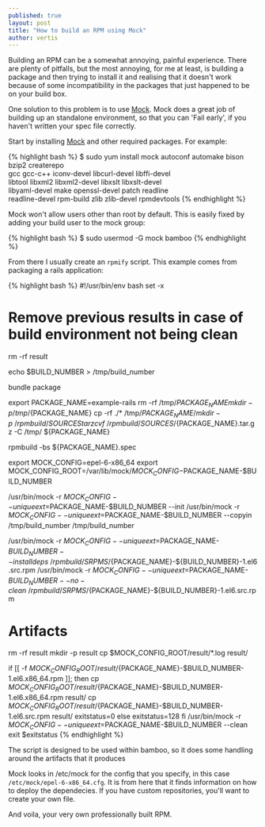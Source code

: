 ```yaml
---
published: true
layout: post
title: "How to build an RPM using Mock"
author: vertis
---
```


Building an RPM can be a somewhat annoying, painful experience. There are plenty of pitfalls, but the most annoying, for me at least, is building a package and then trying to install it and realising that it doesn't work because of some incompatibility in the packages that just happened to be on your build box.
<!--more-->
One solution to this problem is to use [Mock](http://fedoraproject.org/wiki/Projects/Mock "The Mock Project"). Mock does a great job of building up an standalone environment, so that you can 'Fail early', if you haven't written your spec file correctly.

Start by installing [Mock](http://fedoraproject.org/wiki/Projects/Mock "The Mock Project") and other required packages. For example:

{% highlight bash %}
$ sudo yum install mock autoconf automake bison bzip2 createrepo \
                   gcc gcc-c++ iconv-devel libcurl-devel libffi-devel \
                   libtool libxml2 libxml2-devel libxslt libxslt-devel \
                   libyaml-devel make openssl-devel patch readline \
                   readline-devel rpm-build zlib zlib-devel rpmdevtools
{% endhighlight %}

Mock won't allow users other than root by default. This is easily fixed by adding your build user to the mock group:

{% highlight bash %}
$ sudo usermod -G mock bamboo
{% endhighlight %}

From there I usually create an `rpmify` script. This example comes from packaging a rails application:

{% highlight bash %}
#!/usr/bin/env bash
set -x

# Remove previous results in case of build environment not being clean
rm -rf result

echo $BUILD_NUMBER > /tmp/build_number

bundle package

export PACKAGE_NAME=example-rails
rm -rf /tmp/${PACKAGE_NAME}
mkdir -p /tmp/${PACKAGE_NAME}
cp -rf ./* /tmp/${PACKAGE_NAME}/
mkdir -p ~/rpmbuild/SOURCES
tar zcvf ~/rpmbuild/SOURCES/${PACKAGE_NAME}.tar.gz -C /tmp/ ${PACKAGE_NAME}

rpmbuild -bs ${PACKAGE_NAME}.spec

export MOCK_CONFIG=epel-6-x86_64
export MOCK_CONFIG_ROOT=/var/lib/mock/$MOCK_CONFIG-$PACKAGE_NAME-$BUILD_NUMBER

/usr/bin/mock -r $MOCK_CONFIG --uniqueext=$PACKAGE_NAME-$BUILD_NUMBER --init
/usr/bin/mock -r $MOCK_CONFIG --uniqueext=$PACKAGE_NAME-$BUILD_NUMBER --copyin /tmp/build_number /tmp/build_number

/usr/bin/mock -r $MOCK_CONFIG --uniqueext=$PACKAGE_NAME-$BUILD_NUMBER --installdeps ~/rpmbuild/SRPMS/${PACKAGE_NAME}-${BUILD_NUMBER}-1.el6.src.rpm
/usr/bin/mock -r $MOCK_CONFIG  --uniqueext=$PACKAGE_NAME-$BUILD_NUMBER --no-clean ~/rpmbuild/SRPMS/${PACKAGE_NAME}-${BUILD_NUMBER}-1.el6.src.rpm

# Artifacts
rm -rf result
mkdir -p result
cp $MOCK_CONFIG_ROOT/result/*.log result/

if [[ -f $MOCK_CONFIG_ROOT/result/${PACKAGE_NAME}-$BUILD_NUMBER-1.el6.x86_64.rpm ]]; then
  cp $MOCK_CONFIG_ROOT/result/${PACKAGE_NAME}-$BUILD_NUMBER-1.el6.x86_64.rpm  result/
  cp $MOCK_CONFIG_ROOT/result/${PACKAGE_NAME}-$BUILD_NUMBER-1.el6.src.rpm result/
  exitstatus=0
else
  exitstatus=128
fi
/usr/bin/mock -r $MOCK_CONFIG --uniqueext=$PACKAGE_NAME-$BUILD_NUMBER --clean
exit $exitstatus
{% endhighlight %}

The script is designed to be used within bamboo, so it does some handling around the artifacts that it produces

Mock looks in /etc/mock for the config that you specify, in this case `/etc/mock/epel-6-x86_64.cfg`. It is from here that it finds information on how to deploy the dependecies. If you have custom repositories, you'll want to create your own file.

And voila, your very own professionally built RPM.
